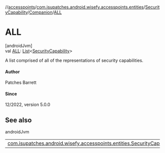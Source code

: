 //[accesspoints](../../../../index.md)/[com.isupatches.android.wisefy.accesspoints.entities](../../index.md)/[SecurityCapability](../index.md)/[Companion](index.md)/[ALL](-a-l-l.md)

# ALL

[androidJvm]\
val [ALL](-a-l-l.md): [List](https://kotlinlang.org/api/latest/jvm/stdlib/kotlin.collections/-list/index.html)&lt;[SecurityCapability](../index.md)&gt;

A list comprised of all of the representations of security capabilities.

#### Author

Patches Barrett

#### Since

12/2022, version 5.0.0

## See also

androidJvm

| | |
|---|---|
| [com.isupatches.android.wisefy.accesspoints.entities.SecurityCapability](../index.md) |  |
